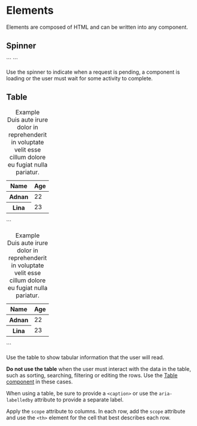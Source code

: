 # Elements

Elements are composed of HTML and can be written into any component.

## Spinner

<div class="pkpul-element">
	<div class="pkpul-element__preview">
		<span class="pkpSpinner" aria-hidden="true"></span>
	</div>
```
<span class="pkpSpinner" aria-hidden="true"></span>
```
</div>

Use the spinner to indicate when a request is pending, a component is loading or the user must wait for some activity to complete.

## Table

<div class="pkpul-element">
	<div class="pkpul-element__preview">
		<table class="pkpTable">
			<caption>
				<div class="pkpTable__label">Example</div>
				<div class="pkpTable__description">Duis aute irure dolor in reprehenderit in voluptate velit esse cillum dolore eu fugiat nulla pariatur.</div>
			</caption>
			<thead>
				<tr>
					<th scope="col">Name</th>
					<th scope="col">Age</th>
				</tr>
			</thead>
			<tbody>
				<tr class="pkpTable__row">
					<th scope="row">Adnan</th>
					<td>22</td>
				</tr>
				<tr class="pkpTable__row">
					<th scope="row">Lina</th>
					<td>23</td>
				</tr>
			</tbody>
		</table>
	</div>
```
<table class="pkpTable">
	<caption>
		<div class="pkpTable__label">Example</div>
		<div class="pkpTable__description">Duis aute irure dolor in reprehenderit in voluptate velit esse cillum dolore eu fugiat nulla pariatur.</div>
	</caption>
	<thead>
		<tr>
			<th scope="col">Name</th>
			<th scope="col">Age</th>
		</tr>
	</thead>
	<tbody>
		<tr class="pkpTable__row">
			<th scope="row">Adnan</th>
			<td>22</td>
		</tr>
		<tr class="pkpTable__row">
			<th scope="row">Lina</th>
			<td>23</td>
		</tr>
	</tbody>
</table>
```
</div>

Use the table to show tabular information that the user will read.

**Do not use the table** when the user must interact with the data in the table, such as sorting, searching, filtering or editing the rows. Use the [Table component](#/components/Table) in these cases.

When using a table, be sure to provide a `<caption>` or use the `aria-labelledby` attribute to provide a separate label.

Apply the `scope` attribute to columns. In each row, add the `scope` attribute and use the `<th>` element for the cell that best describes each row.
